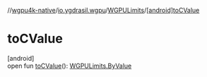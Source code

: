 //[wgpu4k-native](../../../index.md)/[io.ygdrasil.wgpu](../index.md)/[WGPULimits](index.md)/[[android]toCValue]([android]to-c-value.md)

# toCValue

[android]\
open fun [toCValue]([android]to-c-value.md)(): [WGPULimits.ByValue](../../io.ygdrasil.wgpu.android/-w-g-p-u-limits/-by-value/index.md)